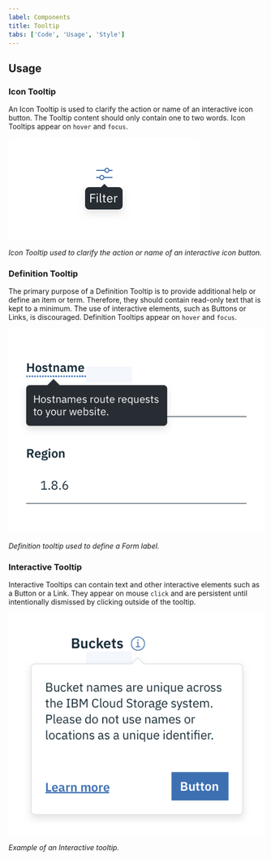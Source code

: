 ```yaml
---
label: Components
title: Tooltip
tabs: ['Code', 'Usage', 'Style']
---
```


## Usage

### Icon Tooltip

An Icon Tooltip is used to clarify the action or name of an interactive icon button. The Tooltip content should only contain one to two words. Icon Tooltips appear on `hover` and `focus`.

<div class="image-component">
    <img src="images/tooltip-usage-1.png" alt="example of an icon tooltip" />
</div>

_Icon Tooltip used to clarify the action or name of an interactive icon button._

### Definition Tooltip

The primary purpose of a Definition Tooltip is to provide additional help or define an item or term. Therefore, they should contain read-only text that is kept to a minimum. The use of interactive elements, such as Buttons or Links, is discouraged. Definition Tooltips appear on `hover` and `focus`.

<div class="image-component">
    <img src="images/tooltip-usage-2.png" alt="example of a definition tooltip" />
</div>

_Definition tooltip used to define a Form label._

### Interactive Tooltip

Interactive Tooltips can contain text and other interactive elements such as a Button or a Link. They appear on mouse `click` and are persistent until intentionally dismissed by clicking outside of the tooltip.

<div class="image-component">
    <img src="images/tooltip-usage-3.png" alt="example of a interaction tooltip" />
</div>

_Example of an Interactive tooltip._
